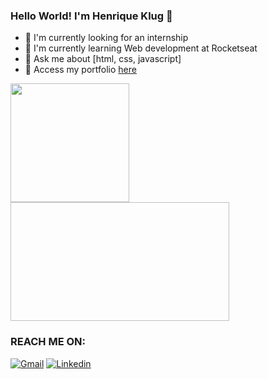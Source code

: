 ### Hello World! I'm Henrique Klug 👋

- 🔭 I'm currently looking for an internship
- 🌱 I'm currently learning Web development at Rocketseat
- 💬 Ask me about [html, css, javascript]
- 🔗 Access my portfolio <a href="https://hklug001.github.io/Portfolio/" target="_blank">here</a>

<div>
     <img height="190px" src="https://github-readme-stats.vercel.app/api?username=Hklug001&theme=tokyonight">
     <img height="190px" width="350px" "src="https://github-readme-stats.vercel.app/api/top-langs/?username=Hklug001&layout=compact&langs_count=7&theme=tokyonight">
</div>

 ### REACH ME ON: 
 [![Gmail](https://img.shields.io/badge/Gmail-D14836?style=for-the-badge&logo=gmail&logoColor=white)](mailto:henriqueklug@gmail.com) 
 [![Linkedin](https://img.shields.io/badge/-LinkedIn-%230077B5?style=for-the-badge&logo=linkedin&logoColor=white)](https://www.linkedin.com/in/henrique-klug)
